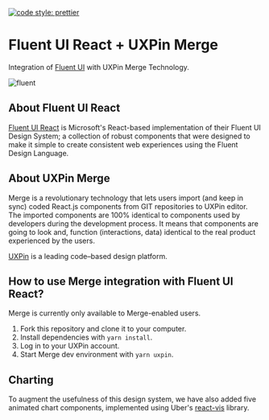 [![code style: prettier](https://img.shields.io/badge/code_style-prettier-ff69b4.svg)](https://github.com/prettier/prettier)
# Fluent UI React + UXPin Merge
Integration of [Fluent UI](https://github.com/microsoft/fluentui) with UXPin Merge Technology.

![fluent](https://github.com/uxpin-merge/fluent-ui-uxpin-merge/blob/master/img/fluent.png "Fluent UI in UXPin")

## About Fluent UI React

[Fluent UI React](https://github.com/microsoft/fluentui/tree/master/packages/react) is Microsoft's React-based implementation of their Fluent UI Design System; a collection of robust components that were designed to make it simple to create consistent web experiences using the Fluent Design Language.

## About UXPin Merge

Merge is a revolutionary technology that lets users import (and keep in sync) coded React.js components from GIT repositories to UXPin editor. 
The imported components are 100% identical to components used by developers during the development process. 
It means that components are going to look and, function (interactions, data) identical to the real product experienced by the users. 

[UXPin](http://uxpin.com) is a leading code–based design platform.

## How to use Merge integration with Fluent UI React?

Merge is currently only available to Merge-enabled users.

1. Fork this repository and clone it to your computer.
2. Install dependencies with `yarn install`.
3. Log in to your UXPin account.
4. Start Merge dev environment with `yarn uxpin`.

## Charting

To augment the usefulness of this design system, we have also added five animated chart components, implemented using Uber's [react-vis](https://github.com/uber/react-vis) library.
